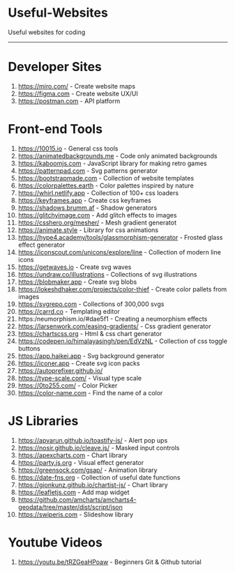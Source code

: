 # Useful-Websites
Useful websites for coding

---

# Developer Sites
1. https://miro.com/ - Create website maps
2. https://figma.com - Create website UX/UI
3. https://postman.com - API platform

# Front-end Tools

1. https://10015.io - General css tools
2. https://animatedbackgrounds.me - Code only animated backgrounds
3. https://kaboomjs.com - JavaScript library for making retro games
4. https://patternpad.com - Svg patterns generator
5. https://bootstrapmade.com - Collection of website templates
6. https://colorpalettes.earth - Color palettes inspired by nature
7. https://whirl.netlify.app - Collection of 100+ css loaders
8. https://keyframes.app - Create css keyframes
9. https://shadows.brumm.af - Shadow generators
10. https://glitchyimage.com - Add glitch effects to images
11. https://csshero.org/mesher/ - Mesh gradient generatot
12. https://animate.style - Library for css animations
12. https://hype4.academy/tools/glassmorphism-generator - Frosted glass effect generator
13. https://iconscout.com/unicons/explore/line - Collection of modern line icons
14. https://getwaves.io - Create svg waves
15. https://undraw.co/illustrations - Collections of svg illustrations
16. https://blobmaker.app - Create svg blobs
17. https://lokeshdhaker.com/projects/color-thief - Create color pallets from images
18. https://svgrepo.com - Collections of 300,000 svgs
19. https://carrd.co - Templating editor
20. https:/neumorphism.io/#dae5f1 - Creating a neumorphism effects
21. https://larsenwork.com/easing-gradients/ - Css gradient generator
22. https://chartscss.org - Html & css chart generator
23. https://codepen.io/himalayasingh/pen/EdVzNL - Collection of css toggle buttons
24. https://app.haikei.app - Svg background generator
25. https://iconer.app - Create svg icon packs
26. https://autoprefixer.github.io/
27. https://type-scale.com/ - Visual type scale
28. https://0to255.com/ - Color Picker
29. https://color-name.com - Find the name of a color

# JS Libraries

1. https://apvarun.github.io/toastify-js/ - Alert pop ups
2. https://nosir.github.io/cleave.js/ - Masked input controls
3. https://apexcharts.com - Chart library
4. https://party.js.org - Visual effect generator
5. https://greensock.com/gsap/ - Animation library
6. https://date-fns.org - Collection of useful date functions
7. https://gionkunz.github.io/chartist-js/ - Chart library
8. https://leafletjs.com - Add map widget
9. https://github.com/amcharts/amcharts4-geodata/tree/master/dist/script/json
10. https://swiperjs.com - Slideshow library

# Youtube Videos
1. https://youtu.be/tRZGeaHPoaw - Beginners Git & Github tutorial
